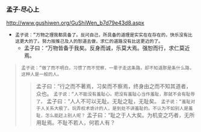 ### 孟子·尽心上
http://www.gushiwen.org/GuShiWen_b7d79e43d8.aspx
* `孟子说：“万物之理我都具备了。反问自己，所具备的道理是实实在在存在的，快乐没有比这更大的了。努力按推己及人的恕道去做，求仁的道路没有比这更近的了。`
  * 孟子曰：“万物皆备于我矣。反身而诚，乐莫大焉。强恕而行，求仁莫近焉。
>`孟子说：“做了而不明白，习惯了而不觉察，一辈子走这条路，却不知道那是条什么路，这种人是一般的人。`
>>孟子曰：“行之而不著焉，习矣而不察焉，终身由之而不知其道者，众也。
  >`孟子说：“人不能没有羞耻心。把没有羞耻心当作羞耻，那就不会有耻辱了。`
  >>孟子曰：“人人不可以无耻。无耻之耻，无耻矣。
 >`孟子说：“羞耻对于人关系大极了。玩弄权术诡计的人，是到处不讲羞耻的。不认为不如别人是羞耻，怎么能赶上别人呢？` 
 > > 孟子曰：“耻之于人大矣。为机变之巧者，无所用耻焉。不耻不若人，何若人有？
